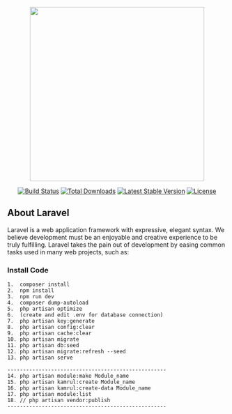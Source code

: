 <p align="center"><a href="https://laravel.com" target="_blank"><img src="https://raw.githubusercontent.com/laravel/art/master/logo-lockup/5%20SVG/2%20CMYK/1%20Full%20Color/laravel-logolockup-cmyk-red.svg" width="400"></a></p>

<p align="center">
<a href="https://travis-ci.org/laravel/framework"><img src="https://travis-ci.org/laravel/framework.svg" alt="Build Status"></a>
<a href="https://packagist.org/packages/laravel/framework"><img src="https://img.shields.io/packagist/dt/laravel/framework" alt="Total Downloads"></a>
<a href="https://packagist.org/packages/laravel/framework"><img src="https://img.shields.io/packagist/v/laravel/framework" alt="Latest Stable Version"></a>
<a href="https://packagist.org/packages/laravel/framework"><img src="https://img.shields.io/packagist/l/laravel/framework" alt="License"></a>
</p>

## About Laravel

Laravel is a web application framework with expressive, elegant syntax. We believe development must be an enjoyable and creative experience to be truly fulfilling. Laravel takes the pain out of development by easing common tasks used in many web projects, such as:



### Install Code
```
1.  composer install
2.  npm install
3.  npm run dev
4.  composer dump-autoload
5.  php artisan optimize
6.  (create and edit .env for database connection)
7.  php artisan key:generate
8.  php artisan config:clear
9.  php artisan cache:clear
10. php artisan migrate
11. php artisan db:seed
12. php artisan migrate:refresh --seed
13. php artisan serve
```

```
---------------------------------------------------
14. php artisan module:make Module_name
15. php artisan kamrul:create Module_name
16. php artisan kamrul:create-data Module_name
17. php artisan module:list
18. // php artisan vendor:publish
---------------------------------------------------
```
